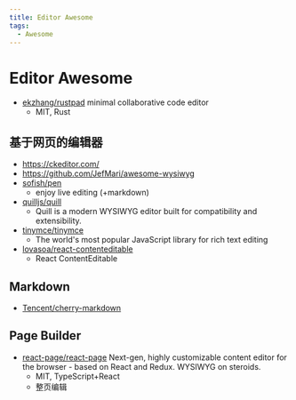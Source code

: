 ```yaml
---
title: Editor Awesome
tags:
  - Awesome
---
```


# Editor Awesome

- [ekzhang/rustpad](https://github.com/ekzhang/rustpad)
  minimal collaborative code editor
  - MIT, Rust

## 基于网页的编辑器

- https://ckeditor.com/
- https://github.com/JefMari/awesome-wysiwyg
- [sofish/pen](https://github.com/sofish/pen)
  - enjoy live editing (+markdown)
- [quilljs/quill](https://github.com/quilljs/quill)
  - Quill is a modern WYSIWYG editor built for compatibility and extensibility.
- [tinymce/tinymce](https://github.com/tinymce/tinymce)
  - The world's most popular JavaScript library for rich text editing
- [lovasoa/react-contenteditable](https://github.com/lovasoa/react-contenteditable)
  - React ContentEditable

## Markdown

- [Tencent/cherry-markdown](https://github.com/Tencent/cherry-markdown)

## Page Builder

- [react-page/react-page](https://github.com/react-page/react-page)
  Next-gen, highly customizable content editor for the browser - based on React and Redux. WYSIWYG on steroids.
  - MIT, TypeScript+React
  - 整页编辑
